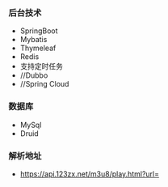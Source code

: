 ### 后台技术
- SpringBoot
- Mybatis
- Thymeleaf
- Redis
- 支持定时任务
- //Dubbo
- //Spring Cloud


### 数据库
- MySql
- Druid

### 解析地址
- https://api.123zx.net/m3u8/play.html?url=